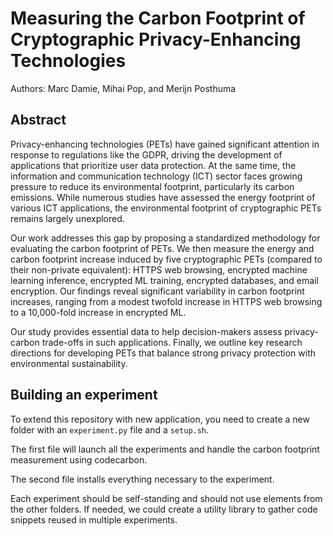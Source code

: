 # Measuring the Carbon Footprint of Cryptographic Privacy-Enhancing Technologies

Authors: Marc Damie, Mihai Pop, and Merijn Posthuma

## Abstract

Privacy-enhancing technologies (PETs) have gained significant attention in response to regulations like the GDPR, driving the development of applications that prioritize user data protection. At the same time, the information and communication technology (ICT) sector faces growing pressure to reduce its environmental footprint, particularly its carbon emissions. While numerous studies have assessed the energy footprint of various ICT applications, the environmental footprint of cryptographic PETs remains largely unexplored.

Our work addresses this gap by proposing a standardized methodology for evaluating the carbon footprint of PETs. We then measure the energy and carbon footprint increase induced by five cryptographic PETs (compared to their non-private equivalent): HTTPS web browsing, encrypted machine learning inference, encrypted ML training, encrypted databases, and email encryption. Our findings reveal significant variability in carbon footprint increases, ranging from a modest twofold increase in HTTPS web browsing to a 10,000-fold increase in encrypted ML.

Our study provides essential data to help decision-makers assess privacy-carbon trade-offs in such applications. Finally, we outline key research directions for developing PETs that balance strong privacy protection with environmental sustainability.

## Building an experiment

To extend this repository with new application, you need to create a new folder with an `experiment.py` file and a `setup.sh`.

The first file will launch all the experiments and handle the carbon footprint measurement using codecarbon.

The second file installs everything necessary to the experiment.

Each experiment should be self-standing and should not use elements from the other folders. If needed, we could create a utility library to gather code snippets reused in multiple experiments.

